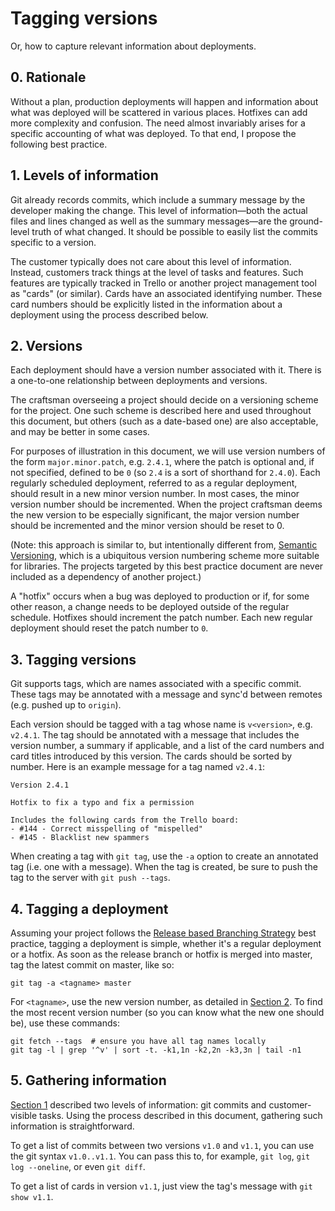 # Tagging versions

Or, how to capture relevant information about deployments.

<a name="rationale"></a>
## 0. Rationale

Without a plan, production deployments will happen and information about what
was deployed will be scattered in various places. Hotfixes can add more
complexity and confusion. The need almost invariably arises for a specific
accounting of what was deployed. To that end, I propose the following best
practice.

<a name="levels"></a>
## 1. Levels of information

Git already records commits, which include a summary message by the developer
making the change. This level of information—both the actual files and lines
changed as well as the summary messages—are the ground-level truth of what
changed. It should be possible to easily list the commits specific to a version.

The customer typically does not care about this level of information. Instead,
customers track things at the level of tasks and features. Such features are
typically tracked in Trello or another project management tool as "cards" (or
similar). Cards have an associated identifying number. These card numbers should
be explicitly listed in the information about a deployment using the process
described below.

<a name="versions"></a>
## 2. Versions

Each deployment should have a version number associated with it. There is a
one-to-one relationship between deployments and versions.

The craftsman overseeing a project should decide on a versioning scheme for the
project. One such scheme is described here and used throughout this document,
but others (such as a date-based one) are also acceptable, and may be better in
some cases.

For purposes of illustration in this document, we will use version numbers of
the form `major.minor.patch`, e.g. `2.4.1`, where the patch is optional and, if
not specified, defined to be `0` (so `2.4` is a sort of shorthand for `2.4.0`).
Each regularly scheduled deployment, referred to as a regular deployment, should
result in a new minor version number. In most cases, the minor version number
should be incremented. When the project craftsman deems the new version to be
especially significant, the major version number should be incremented and the
minor version should be reset to 0.

(Note: this approach is similar to, but intentionally different
from, [Semantic Versioning](http://semver.org/), which is a ubiquitous version
numbering scheme more suitable for libraries. The projects targeted by this best
practice document are never included as a dependency of another project.)

A "hotfix" occurs when a bug was deployed to production or if, for some other
reason, a change needs to be deployed outside of the regular schedule. Hotfixes
should increment the patch number. Each new regular deployment should reset the
patch number to `0`.

<a name="tagging"></a>
## 3. Tagging versions

Git supports tags, which are names associated with a specific commit. These tags
may be annotated with a message and sync'd between remotes (e.g. pushed up to
`origin`).

Each version should be tagged with a tag whose name is `v<version>`, e.g.
`v2.4.1`. The tag should be annotated with a message that includes the version
number, a summary if applicable, and a list of the card numbers and card titles
introduced by this version. The cards should be sorted by number. Here is an
example message for a tag named `v2.4.1`:

    Version 2.4.1

    Hotfix to fix a typo and fix a permission

    Includes the following cards from the Trello board:
    - #144 - Correct misspelling of "mispelled"
    - #145 - Blacklist new spammers

When creating a tag with `git tag`, use the `-a` option to create an annotated
tag (i.e. one with a message). When the tag is created, be sure to push the tag
to the server with `git push --tags`.

<a name="deployment"></a>
## 4. Tagging a deployment

Assuming your project follows
the [Release based Branching Strategy](release-branching.md) best practice,
tagging a deployment is simple, whether it's a regular deployment or a hotfix.
As soon as the release branch or hotfix is merged into master, tag the latest
commit on master, like so:

    git tag -a <tagname> master

For `<tagname>`, use the new version number, as detailed in
<a href="#versions">Section 2</a>. To find the most recent version number (so you
can know what the new one should be), use these commands:

    git fetch --tags  # ensure you have all tag names locally
    git tag -l | grep '^v' | sort -t. -k1,1n -k2,2n -k3,3n | tail -n1

<a name="information"></a>
## 5. Gathering information

<a href="#levels">Section 1</a> described two levels of information: git commits
and customer-visible tasks. Using the process described in this document,
gathering such information is straightforward.

To get a list of commits between two versions `v1.0` and `v1.1`, you can use the
git syntax `v1.0..v1.1`. You can pass this to, for example, `git log`, `git log
--oneline`, or even `git diff`.

To get a list of cards in version `v1.1`, just view the tag's message with
`git show v1.1`.
